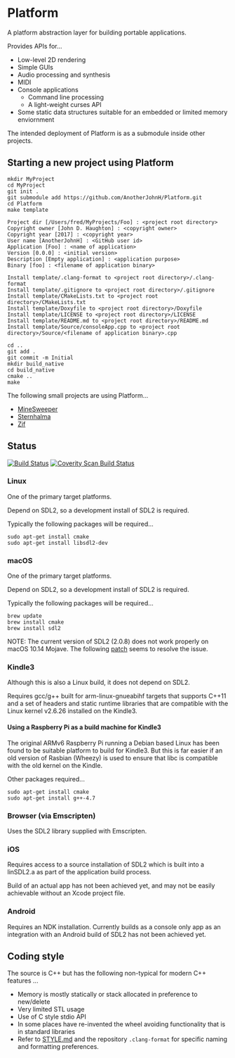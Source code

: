 # Platform

A platform abstraction layer for building portable applications.

Provides APIs for...
* Low-level 2D rendering
* Simple GUIs
* Audio processing and synthesis
* MIDI
* Console applications
  * Command line processing
  * A light-weight curses API
* Some static data structures suitable for an embedded or limited memory enviornment

The intended deployment of Platform is as a submodule inside other projects.

## Starting a new project using Platform

```
mkdir MyProject
cd MyProject
git init .
git submodule add https://github.com/AnotherJohnH/Platform.git
cd Platform
make template

Project dir [/Users/fred/MyProjects/Foo] : <project root directory>
Copyright owner [John D. Haughton] : <copyright owner>
Copyright year [2017] : <copyright year>
User name [AnotherJohnH] : <GitHub user id>
Application [Foo] : <name of application>
Version [0.0.0] : <initial version>
Description [Empty application] : <application purpose>
Binary [foo] : <filename of application binary>

Install template/.clang-format to <project root directory>/.clang-format
Install template/.gitignore to <project root directory>/.gitignore
Install template/CMakeLists.txt to <project root directory>/CMakeLists.txt
Install template/Doxyfile to <project root directory>/Doxyfile
Install template/LICENSE to <project root directory>/LICENSE
Install template/README.md to <project root directory>/README.md
Install template/Source/consoleApp.cpp to <project root directory>/Source/<filename of application binary>.cpp
```

```
cd ..
git add .
git commit -m Initial
mkdir build_native
cd build_native
cmake ..
make
```

The following small projects are using Platform...
* [MineSweeper](https://github.com/AnotherJohnH/MineSweeper/)
* [Sternhalma](https://github.com/AnotherJohnH/Sternhalma/)
* [Zif](https://github.com/AnotherJohnH/Zif/)

## Status

[![Build Status](https://github.com/AnotherJohnH/Platform/actions/workflows/build_on_push.yml/badge.svg)](https://github.com/AnotherJohnH/Platform/actions/workflows/build_on_push.yml)
[![Coverity Scan Build Status](https://scan.coverity.com/projects/13938/badge.svg)](https://scan.coverity.com/projects/anotherjohnh-platform)

### Linux

One of the primary target platforms.

Depend on SDL2, so a development install of SDL2 is required.

Typically the following packages will be required...

```
sudo apt-get install cmake
sudo apt-get install libsdl2-dev
```

### macOS

One of the primary target platforms.

Depend on SDL2, so a development install of SDL2 is required.

Typically the following packages will be required...

```
brew update
brew install cmake
brew install sdl2
```

NOTE: The current version of SDL2 (2.0.8) does not work properly on macOS 10.14
Mojave. The following [patch](https://hg.libsdl.org/SDL/rev/55489adbb75c)
seems to resolve the issue.

### Kindle3

Although this is also a Linux build, it does not depend on SDL2.

Requires gcc/g++ built for arm-linux-gnueabihf targets that supports C++11 and a set of
headers and static runtime libraries that are compatible with the Linux kernel v2.6.26
installed on the Kindle3.

#### Using a Raspberry Pi as a build machine for Kindle3

The original ARMv6 Raspberry Pi running a Debian based Linux has been found to be suitable
platform to build for Kindle3. But this is far easier if an old version of Rasbian (Wheezy)
is used to ensure that libc is compatible with the old kernel on the Kindle.

Other packages required...

```
sudo apt-get install cmake
sudo apt-get install g++-4.7
```

### Browser (via Emscripten)

Uses the SDL2 library supplied with Emscripten.

### iOS

Requires access to a source installation of SDL2 which is built into a linSDL2.a as part of
the application build process.

Build of an actual app has not been achieved yet, and may not be easily achievable without
an Xcode project file.

### Android

Requires an NDK installation. Currently builds as a console only app as an integration with
an Android build of SDL2 has not been achieved yet.

## Coding style

The source is C++ but has the following non-typical for modern C++ features ...

* Memory is mostly statically or stack allocated in preference to new/delete
* Very limited STL usage
* Use of C style stdio API
* In some places have re-invented the wheel avoiding functionality that is in standard libraries
* Refer to [STYLE.md](STYLE.md) and the repository `.clang-format` for specific naming and formatting preferences.

